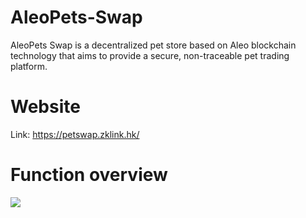 # AleoPets-Swap
AleoPets Swap is a decentralized pet store based on Aleo blockchain technology that aims to provide a secure, non-traceable pet trading platform.

# Website
Link: https://petswap.zklink.hk/

# Function overview
<img src='https://static.zklion.com/img/AleoPets%20Swap_Index.png'>

